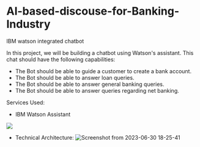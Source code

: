 # AI-based-discouse-for-Banking-Industry

IBM watson integrated chatbot


In this project, we will be building a chatbot using Watson's assistant. This chat should have the following capabilities:

* The Bot should be able to guide a customer to create a bank account.
* The Bot should be able to answer loan queries.
* The Bot should be able to answer general banking queries.
* The Bot should be able to answer queries regarding net banking.



Services Used:

* IBM Watson Assistant

![](https://lh6.googleusercontent.com/0B4k1RVldfZHHr6OVmOLOWpKWsIfOwjIXg8KGiT4EUVLluT2dTtmgq4Do_2w32RGfz0-kq89THNi8K85_shN66J0fPtPMI9BALne7zaNFrmhy99hdsfBe5lC0ZsGgRQnkaQZblys)

* Technical Architecture:
![Screenshot from 2023-06-30 18-25-41](https://github.com/bhavana-pn/AI-Based-Discourse-For-Banking-industry/assets/93568726/1ea83d04-42a7-479e-99dc-d07a6437d134)






